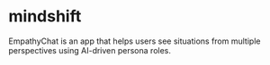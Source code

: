 # mindshift
EmpathyChat is an app that helps users see situations from multiple perspectives using AI-driven persona roles.
